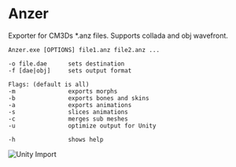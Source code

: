 Anzer
=====

Exporter for CM3Ds *.anz files. Supports collada and obj wavefront.

```
Anzer.exe [OPTIONS] file1.anz file2.anz ...

-o file.dae      sets destination
-f [dae|obj]     sets output format

Flags: (default is all)
-m               exports morphs
-b               exports bones and skins
-a               exports animations
-s               slices animations
-c               merges sub meshes
-u               optimize output for Unity

-h               shows help
```

![Unity Import](https://cdn.rawgit.com/EusthEnoptEron/Anzer/master/Anzer/Resources/cm3dunity.jpg)
